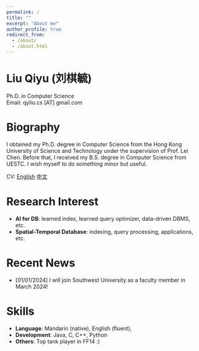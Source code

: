 ```yaml
---
permalink: /
title: ""
excerpt: "About me"
author_profile: true
redirect_from: 
  - /about/
  - /about.html
---
```


Liu Qiyu (刘棋毓)
=====
Ph.D. in Computer Science\
Email: qyliu.cs [AT] gmail.com

Biography
======
I obtained my Ph.D. degree in Computer Science from the Hong Kong University of Science and Technology under the supervision of Prof. Lei Chen. Before that, I received my B.S. degree in Computer Science from UESTC. I wish myself to do something minor but useful. 

CV: [English](https://qyliu-hkust.github.io/images/cv_lqy.pdf) [中文](https://qyliu-hkust.github.io/images/cv_lqy_cn.pdf)

Research Interest
======
* **AI for DB**: learned index, learned query optimizer, data-driven DBMS, etc.
* **Spatial-Temporal Database**: indexing, query processing, applications, etc.
  
Recent News
======
* [01/01/2024] I will join Southwest University as a faculty member in March 2024!

Skills
======
* **Language**: Mandarin (native), English (fluent), 
* **Development**: Java, C, C++, Python
* **Others**: Top tank player in FF14 :)
